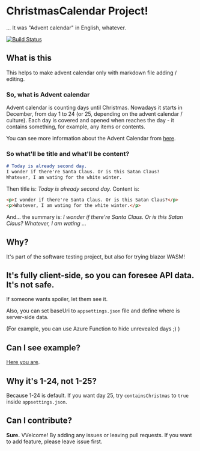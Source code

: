 # ChristmasCalendar Project!

... It was "Advent calendar" in English, whatever.

[![Build Status](https://dev.azure.com/LumiKwon0498/KouluAss/_apis/build/status/rnielikki.ChristmasCalendar?branchName=master)](https://dev.azure.com/LumiKwon0498/KouluAss/_build/latest?definitionId=3&branchName=master)

## What is this

This helps to make advent calendar only with markdown file adding / editing.

### So, what is Advent calendar

Advent calendar is counting days until Christmas. Nowadays it starts in December, from day 1 to 24 (or 25, depending on the advent calendar / culture). Each day is covered and opened when reaches the day - it contains something, for example, any items or contents.

You can see more information about the Advent Calendar from [here](https://en.wikipedia.org/wiki/Advent_calendar).

### So what'll be title and what'll be content?

```markdown
# Today is already second day.
I wonder if there're Santa Claus. Or is this Satan Claus?
Whatever, I am wating for the white winter.
```

Then title is: *Today is already second day.*
Content is:

```html
<p>I wonder if there're Santa Claus. Or is this Satan Claus?</p>
<p>Whatever, I am wating for the white winter.</p>
```

And... the summary is:
*I wonder if there're Santa Claus. Or is this Satan Claus?
Whatever, I am wating ...*

## Why?

It's part of the software testing project, but also for trying blazor WASM!

## It's fully client-side, so you can foresee API data. It's not safe.

If someone wants spoiler, let them see it.

Also, you can set baseUri to `appsettings.json` file and define where is server-side data.

(For example, you can use Azure Function to hide unrevealed days ;) )

## Can I see example?

[Here you are](https://rnielikki.github.io/AdventOfCSS/).

## Why it's 1-24, not 1-25?

Because 1-24 is default. If you want day 25, try `containsChristmas` to `true` inside `appsettings.json`.

## Can I contribute?

**Sure.** VVelcome! By adding any issues or leaving pull requests. If you want to add feature, please leave issue first.
